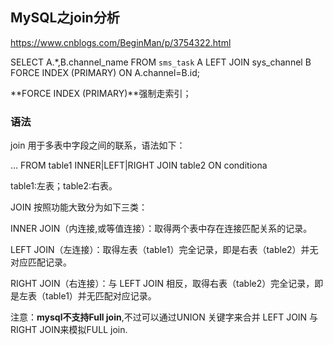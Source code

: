 ## MySQL之join分析

https://www.cnblogs.com/BeginMan/p/3754322.html



SELECT A.*,B.channel_name FROM `sms_task` A LEFT JOIN sys_channel B FORCE INDEX (PRIMARY) ON A.channel=B.id; 

**FORCE INDEX (PRIMARY)**强制走索引；



### 语法

join 用于多表中字段之间的联系，语法如下：

... FROM table1 INNER|LEFT|RIGHT JOIN table2 ON conditiona

table1:左表；table2:右表。

JOIN 按照功能大致分为如下三类：

INNER JOIN（内连接,或等值连接）：取得两个表中存在连接匹配关系的记录。

LEFT JOIN（左连接）：取得左表（table1）完全记录，即是右表（table2）并无对应匹配记录。

RIGHT JOIN（右连接）：与 LEFT JOIN 相反，取得右表（table2）完全记录，即是左表（table1）并无匹配对应记录。

注意：**mysql不支持Full join**,不过可以通过UNION 关键字来合并 LEFT JOIN 与 RIGHT JOIN来模拟FULL join.





